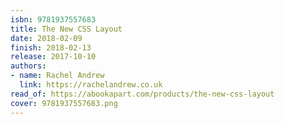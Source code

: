 ```yaml
---
isbn: 9781937557683
title: The New CSS Layout
date: 2018-02-09
finish: 2018-02-13
release: 2017-10-10
authors:
- name: Rachel Andrew
  link: https://rachelandrew.co.uk
read_of: https://abookapart.com/products/the-new-css-layout
cover: 9781937557683.png
---
```

